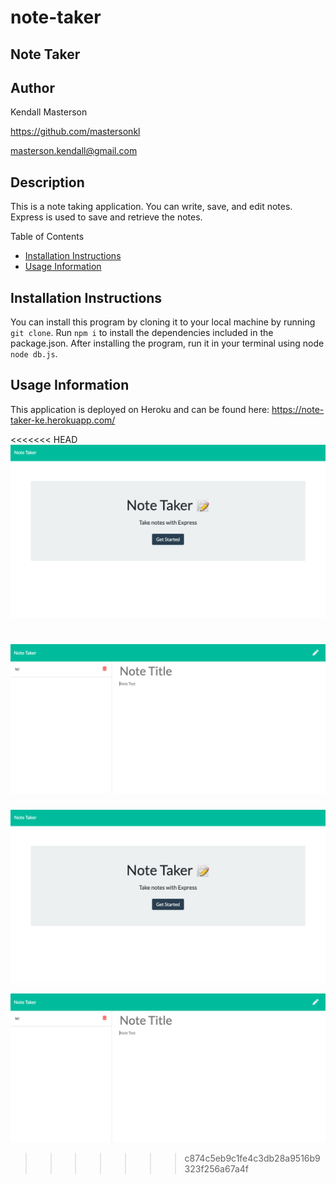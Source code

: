# note-taker

<h2> Note Taker </h2> 

<h2> Author </h2>

Kendall Masterson

https://github.com/mastersonkl

masterson.kendall@gmail.com

<h2> Description </h2>

This is a note taking application. You can write, save, and edit notes. Express is used to save and retrieve the notes. 

Table of Contents

- [Installation Instructions](#installation-instructions)
- [Usage Information](#usage-information)



## Installation Instructions

You can install this program by cloning it to your local machine by running `git clone`. Run `npm i` to install the dependencies included in the package.json. After installing the program, run it in your terminal using node `node db.js`.

## Usage Information

This application is deployed on Heroku and can be found here: https://note-taker-ke.herokuapp.com/


<<<<<<< HEAD
![](./img/note-taker-1.png)

![](./img/note-taker-2.png)
=======
![](img/note-taker-1.png)

![](img/note-taker-2.png)
>>>>>>> c874c5eb9c1fe4c3db28a9516b9323f256a67a4f
